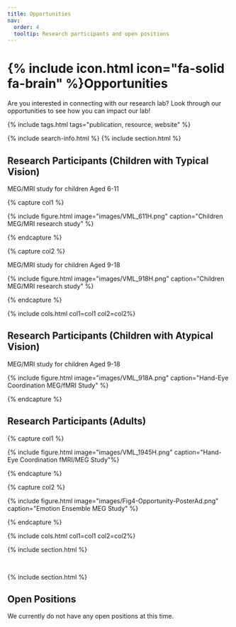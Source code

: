 ```yaml
---
title: Opportunities
nav:
  order: 4
  tooltip: Research participants and open positions 
---
```


# {% include icon.html icon="fa-solid fa-brain" %}Opportunities

Are you interested in connecting with our research lab? Look through our opportunities to see how you can impact our lab!

{% include tags.html tags="publication, resource, website" %}

{% include search-info.html %}
{% include section.html %}

<h2 style="text-align: left;"> <strong> Research Participants (Children with Typical Vision) </strong> </h2>

 MEG/MRI study for children Aged 6-11 

{% capture col1 %}

{% include figure.html image="images/VML_611H.png" caption="Children MEG/MRI research study" %}

{% endcapture %}

{% capture col2 %}

MEG/MRI study for children Aged 9-18 

{% include figure.html image="images/VML_918H.png" caption="Children MEG/MRI research study" %}

{% endcapture %}

{% include cols.html col1=col1 col2=col2%}


<h2 style="text-align: left;"> <strong> Research Participants (Children with Atypical Vision) </strong> </h2>

MEG/MRI study for children Aged 9-18

{% include figure.html image="images/VML_918A.png" caption="Hand-Eye Coordination MEG/fMRI Study" %}

{% endcapture %}


<h2 style="text-align: left;"> <strong> Research Participants (Adults) </strong> </h2>

<!-- Adult research study-->
{% capture col1 %}

{% include figure.html image="images/VML_1945H.png" caption="Hand-Eye Coordination fMRI/MEG Study"%}

{% endcapture %}

{% capture col2 %}

{% include figure.html image="images/Fig4-Opportunity-PosterAd.png" caption="Emotion Ensemble MEG Study" %}

{% endcapture %}

{% include cols.html col1=col1 col2=col2%}


{% include section.html %}

<br>

{% include section.html %}
## **Open Positions**
We currently do not have any open positions at this time.
